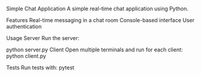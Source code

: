 Simple Chat Application
A simple real-time chat application using Python.

Features
Real-time messaging in a chat room
Console-based interface
User authentication

Usage
Server
Run the server:

python server.py
Client
Open multiple terminals and run for each client:
python client.py

Tests
Run tests with:
pytest






